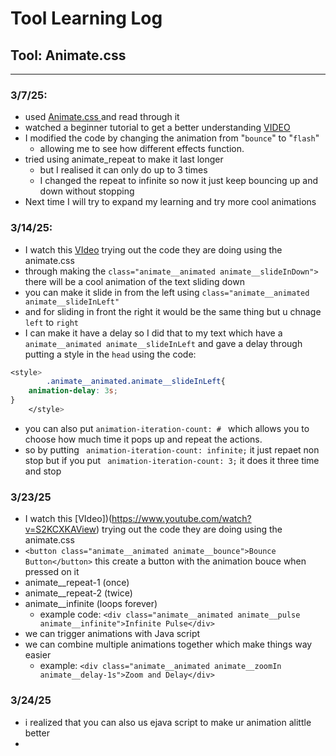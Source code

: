 # Tool Learning Log

## Tool: **Animate.css**

---

### 3/7/25:
* used [ Animate.css ](https://animate.style/) and read through it
* watched a beginner tutorial to get a better understanding [VIDEO](https://www.youtube.com/watch?v=VzbBcVRquYA)
* I modified the code by changing the animation from "`bounce`" to "`flash`"
    * allowing me to see how different effects function.
* tried using animate_repeat to make it last longer
    * but I realised it can only do up to 3 times
    * I changed the repeat to infinite so now it just keep bouncing up and down without stopping
* Next time I will try to expand my learning and try more cool animations



### 3/14/25:
* I watch this  [VIdeo](https://www.youtube.com/watch?v=S2KCXKAView) trying out the code they are doing using the animate.css
* through making the `class="animate__animated animate__slideInDown">` there will be a cool animation of the text sliding down
* you can make it slide in from the left using `class="animate__animated animate__slideInLeft"`
* and for sliding in front the right it would be the same thing but u chnage `left` to `right`
* I can make it have a delay so I did that to my text which have a `animate__animated animate__slideInLeft` and gave a delay through putting a style in the `head` using the code: 
``` CSS
<style>
        .animate__animated.animate__slideInLeft{
    animation-delay: 3s;
}  
    </style>
```
* you can also put `animation-iteration-count: # ` which allows you to choose how much time it pops up and repeat the actions.
* so by putting ` animation-iteration-count: infinite;` it just repaet non stop but if you put ` animation-iteration-count: 3;` it does it three time and stop

### 3/23/25
* I watch this  [VIdeo])(https://www.youtube.com/watch?v=S2KCXKAView) trying out the code they are doing using the animate.css
* `<button class="animate__animated animate__bounce">Bounce Button</button>` this create a button with the animation bouce when pressed on it
* animate__repeat-1 (once)
* animate__repeat-2 (twice)
* animate__infinite (loops forever)
   * example code: `<div class="animate__animated animate__pulse animate__infinite">Infinite Pulse</div>`
* we can trigger animations with Java script
* we can combine multiple animations together which make things way easier
   * example: `<div class="animate__animated animate__zoomIn animate__delay-1s">Zoom and Delay</div>`
### 3/24/25
* i realized that you can also us ejava script to make ur animation alittle better
* 
   



<!--
* Links you used today (websites, videos, etc)
* Things you tried, progress you made, etc
* Challenges, a-ha moments, etc
* Questions you still have
* What you're going to try next
-->

